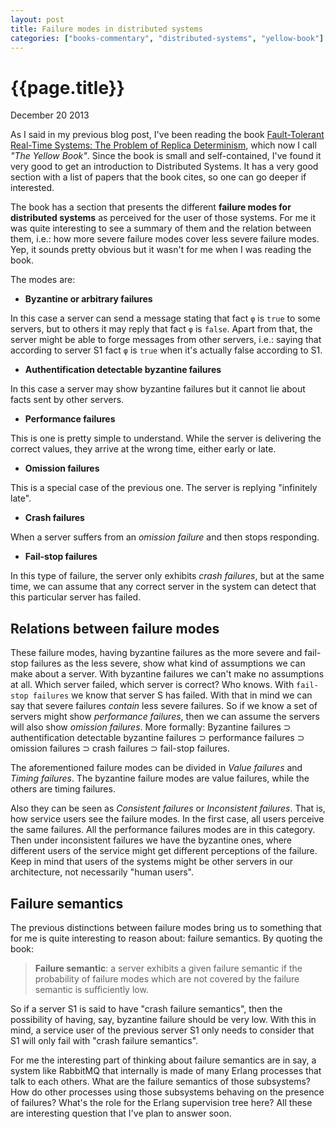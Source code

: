 ```yaml
---
layout: post
title: Failure modes in distributed systems
categories: ["books-commentary", "distributed-systems", "yellow-book"]
---
```


# {{page.title}} #

<span class="meta">December 20 2013</span>

As I said in my previous blog post, I've been reading the book [Fault-Tolerant Real-Time Systems: The Problem of Replica Determinism](http://www.amazon.com/Fault-Tolerant-Real-Time-Systems-Determinism-International/dp/1475770286/), which now I call _"The Yellow Book"_. Since the book is small and self-contained, I've found it very good to get an introduction to Distributed Systems. It has a very good section with a list of papers that the book cites, so one can go deeper if interested.

The book has a section that presents the different **failure modes for distributed systems** as perceived for the user of those systems. For me it was quite interesting to see a summary of them and the relation between them, i.e.: how more severe failure modes cover less severe failure modes. Yep, it sounds pretty obvious but it wasn't for me when I was reading the book.

The modes are:

- **Byzantine or arbitrary failures**

In this case a server can send a message stating that fact `φ` is `true` to some servers, but to others it may reply that fact `φ` is `false`. Apart from that, the server might be able to forge messages from other servers, i.e.: saying that according to server S1 fact `φ` is `true` when it's actually false according to S1.

- **Authentification detectable byzantine failures**

In this case a server may show byzantine failures but it cannot lie about facts sent by other servers.

- **Performance failures**

This is one is pretty simple to understand. While the server is delivering the correct values, they arrive at the wrong time, either early or late.

- **Omission failures**

This is a special case of the previous one. The server is replying "infinitely late".

- **Crash failures**

When a server suffers from an _omission failure_ and then stops responding.

- **Fail-stop failures**

In this type of failure, the server only exhibits _crash failures_, but at the same time, we can assume that any correct server in the system can detect that this particular server has failed.

##  Relations between failure modes ##

These failure modes, having byzantine failures as the more severe and fail-stop failures as the less severe, show what kind of assumptions we can make about a server. With byzantine failures we can't make no assumptions at all. Which server failed, which server is correct? Who knows. With `fail-stop failures` we know that server S has failed. With that in mind we can say that severe failures _contain_ less severe failures. So if we know a set of servers might show _performance failures_, then we can assume the servers will also show _omission failures_. More formally: Byzantine failures ⊃ authentification detectable byzantine failures ⊃ performance failures ⊃ omission failures ⊃ crash failures ⊃ fail-stop failures.

The aforementioned failure modes can be divided in _Value failures_ and _Timing failures_. The byzantine failure modes are value failures, while the others are timing failures.

Also they can be seen as _Consistent failures_ or _Inconsistent failures_. That is, how service users see the failure modes. In the first case, all users perceive the same failures. All the performance failures modes are in this category. Then under inconsistent failures we have the byzantine ones, where different users of the service might get different perceptions of the failure. Keep in mind that users of the systems might be other servers in our architecture, not necessarily "human users".

## Failure semantics ##

The previous distinctions between failure modes bring us to something that for me is quite interesting to reason about: failure semantics. By quoting the book:

>**Failure semantic**: a server exhibits a given failure semantic if the probability of failure modes which are not covered by the failure semantic is sufficiently low.

So if a server S1 is said to have "crash failure semantics", then the possibility of having, say, byzantine failure should be very low. With this in mind, a service user of the previous server S1 only needs to consider that S1 will only fail with "crash failure semantics". 

For me the interesting part of thinking about failure semantics are in say, a system like RabbitMQ that internally is made of many Erlang processes that talk to each others. What are the failure semantics of those subsystems? How do other processes using those subsystems behaving on the presence of failures? What's the role for the Erlang supervision tree here? All these are interesting question that I've plan to answer soon.
